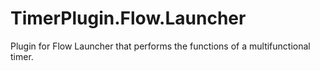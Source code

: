# TimerPlugin.Flow.Launcher
 Plugin for Flow Launcher that performs the functions of a multifunctional timer.
